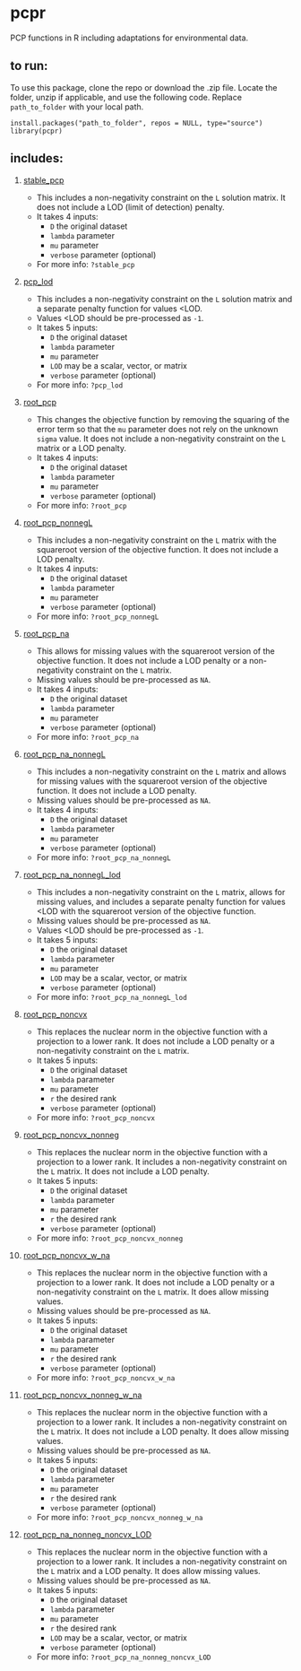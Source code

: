 # pcpr

PCP functions in R including adaptations for environmental data.

## to run:

To use this package, clone the repo or download the .zip file. Locate the folder, unzip if applicable, and use the following code. Replace `path_to_folder` with your local path.

`install.packages("path_to_folder", repos = NULL, type="source")`   
`library(pcpr)`

## includes:

1. [stable_pcp](R/stable_pcp.R)
    * This includes a non-negativity constraint on the `L` solution matrix. It does not include a LOD (limit of detection) penalty.
    * It takes 4 inputs:
        * `D` the original dataset
        * `lambda` parameter
        * `mu` parameter
        * `verbose` parameter (optional)
    * For more info: `?stable_pcp`

2. [pcp_lod](R/pcp_lod.R)
    * This includes a non-negativity constraint on the `L` solution matrix and a separate penalty function for values <LOD.
    * Values <LOD should be pre-processed as `-1`.
    * It takes 5 inputs:
        * `D` the original dataset
        * `lambda` parameter
        * `mu` parameter
        * `LOD` may be a scalar, vector, or matrix
        * `verbose` parameter (optional)
    * For more info: `?pcp_lod`
        
3. [root_pcp](R/root_pcp.R)
    * This changes the objective function by removing the squaring of the error term so that the `mu` parameter does not rely on the unknown `sigma` value. It does not include a non-negativity constraint on the `L` matrix or a LOD penalty.
    * It takes 4 inputs:
        * `D` the original dataset
        * `lambda` parameter
        * `mu` parameter
        * `verbose` parameter (optional)
    * For more info: `?root_pcp`
        
4. [root_pcp_nonnegL](R/root_pcp_nonnegL.R)
    * This includes a non-negativity constraint on the `L` matrix with the squareroot version of the objective function. It does not include a LOD penalty.
    * It takes 4 inputs:
        * `D` the original dataset
        * `lambda` parameter
        * `mu` parameter
        * `verbose` parameter (optional)
    * For more info: `?root_pcp_nonnegL`
    
5. [root_pcp_na](R/root_pcp_na.R)
    * This allows for missing values with the squareroot version of the objective function. It does not include a LOD penalty or a non-negativity constraint on the `L` matrix.
    * Missing values should be pre-processed as `NA`.
    * It takes 4 inputs:
        * `D` the original dataset
        * `lambda` parameter
        * `mu` parameter
        * `verbose` parameter (optional)
    * For more info: `?root_pcp_na`
    
6. [root_pcp_na_nonnegL](R/root_pcp_na_nonnegL.R)
    * This includes a non-negativity constraint on the `L` matrix and allows for missing values with the squareroot version of the objective function. It does not include a LOD penalty.
    * Missing values should be pre-processed as `NA`.
    * It takes 4 inputs:
        * `D` the original dataset
        * `lambda` parameter
        * `mu` parameter
        * `verbose` parameter (optional)
    * For more info: `?root_pcp_na_nonnegL`
    
7. [root_pcp_na_nonnegL_lod](R/root_pcp_na_nonnegL_lod.R)
    * This includes a non-negativity constraint on the `L` matrix, allows for missing values, and includes a separate penalty function for values <LOD with the squareroot version of the objective function.
    * Missing values should be pre-processed as `NA`.
    * Values <LOD should be pre-processed as `-1`.
    * It takes 5 inputs:
        * `D` the original dataset
        * `lambda` parameter
        * `mu` parameter
        * `LOD` may be a scalar, vector, or matrix
        * `verbose` parameter (optional)
    * For more info: `?root_pcp_na_nonnegL_lod`

8. [root_pcp_noncvx](R/root_pcp_noncvx.R)
    * This replaces the nuclear norm in the objective function with a projection to a lower rank. It does not include a LOD penalty or a non-negativity constraint on the `L` matrix.
    * It takes 5 inputs:
        * `D` the original dataset
        * `lambda` parameter
        * `mu` parameter
        * `r` the desired rank
        * `verbose` parameter (optional)
    * For more info: `?root_pcp_noncvx`
    
9. [root_pcp_noncvx_nonneg](R/root_pcp_noncvx_nonneg.R)
    * This replaces the nuclear norm in the objective function with a projection to a lower rank. It includes a non-negativity constraint on the `L` matrix. It does not include a LOD penalty.
    * It takes 5 inputs:
        * `D` the original dataset
        * `lambda` parameter
        * `mu` parameter
        * `r` the desired rank
        * `verbose` parameter (optional)
    * For more info: `?root_pcp_noncvx_nonneg`

10. [root_pcp_noncvx_w_na](R/root_pcp_noncvx_w_na.R)
    * This replaces the nuclear norm in the objective function with a projection to a lower rank. It does not include a LOD penalty or a non-negativity constraint on the `L` matrix. It does allow missing values.
    * Missing values should be pre-processed as `NA`.
    * It takes 5 inputs:
        * `D` the original dataset
        * `lambda` parameter
        * `mu` parameter
        * `r` the desired rank
        * `verbose` parameter (optional)
    * For more info: `?root_pcp_noncvx_w_na`
    
11. [root_pcp_noncvx_nonneg_w_na](R/root_pcp_noncvx_nonneg_w_na.R)
    * This replaces the nuclear norm in the objective function with a projection to a lower rank. It includes a non-negativity constraint on the `L` matrix. It does not include a LOD penalty. It does allow missing values.
    * Missing values should be pre-processed as `NA`.
    * It takes 5 inputs:
        * `D` the original dataset
        * `lambda` parameter
        * `mu` parameter
        * `r` the desired rank
        * `verbose` parameter (optional)
    * For more info: `?root_pcp_noncvx_nonneg_w_na`
    
12. [root_pcp_na_nonneg_noncvx_LOD](R/root_pcp_na_nonneg_noncvx_LOD.R)
    * This replaces the nuclear norm in the objective function with a projection to a lower rank. It includes a non-negativity constraint on the `L` matrix and a LOD penalty. It does allow missing values.
    * Missing values should be pre-processed as `NA`.
    * It takes 5 inputs:
        * `D` the original dataset
        * `lambda` parameter
        * `mu` parameter
        * `r` the desired rank
        * `LOD` may be a scalar, vector, or matrix
        * `verbose` parameter (optional)
    * For more info: `?root_pcp_na_nonneg_noncvx_LOD`
